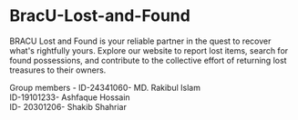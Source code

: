 # BracU-Lost-and-Found
 BRACU Lost and Found is your reliable partner in the quest to recover what's rightfully yours. Explore our website to report lost items, search for found possessions, and contribute to the collective effort of returning lost treasures to their owners.

Group members - 
ID-24341060- MD. Rakibul Islam        
ID-19101233- Ashfaque Hossain        
ID- 20301206- Shakib Shahriar
